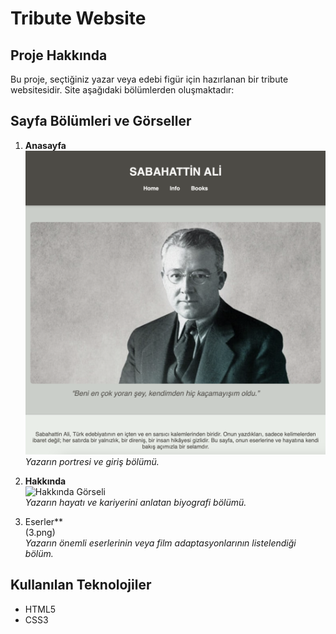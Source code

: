 # Tribute Website 

## Proje Hakkında
Bu proje, seçtiğiniz yazar veya edebi figür için hazırlanan bir tribute websitesidir. Site aşağıdaki bölümlerden oluşmaktadır:



## Sayfa Bölümleri ve Görseller

1. **Anasayfa**  
 ![Anasayfa](./gıthub/1.png) 
   *Yazarın portresi ve giriş bölümü.*

2. **Hakkında**  
   ![Hakkında Görseli](.2.png)  
   *Yazarın hayatı ve kariyerini anlatan biyografi bölümü.*

3.  Eserler**  
   (3.png)  
   *Yazarın önemli eserlerinin veya film adaptasyonlarının listelendiği bölüm.*




## Kullanılan Teknolojiler
- HTML5  
- CSS3  






